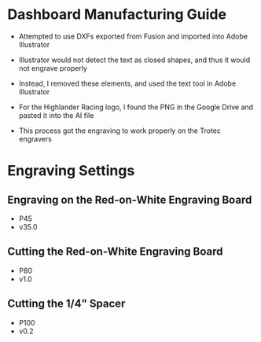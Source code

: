 # Dashboard Manufacturing Guide

* Attempted to use DXFs exported from Fusion and imported into Adobe Illustrator

* Illustrator would not detect the text as closed shapes, and thus it would not engrave properly

* Instead, I removed these elements, and used the text tool in Adobe Illustrator

* For the Highlander Racing logo, I found the PNG in the Google Drive and pasted it into the AI file

* This process got the engraving to work properly on the Trotec engravers

# Engraving Settings

## Engraving on the Red-on-White Engraving Board

* P45
* v35.0

## Cutting the Red-on-White Engraving Board

* P80
* v1.0

## Cutting the 1/4" Spacer

* P100
* v0.2